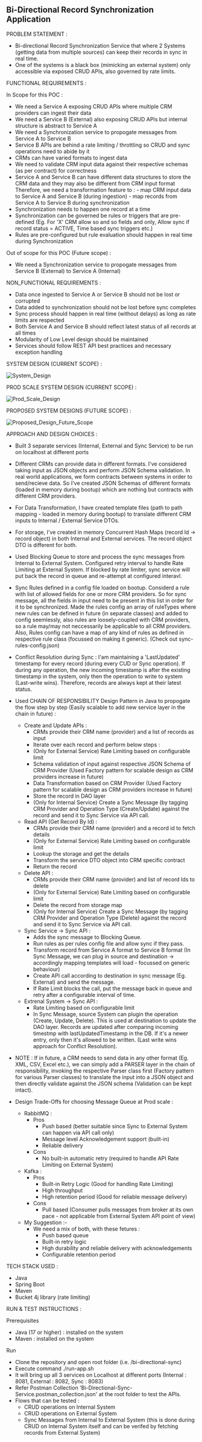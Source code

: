 Bi-Directional Record Synchronization Application
-------------------------------------------------

PROBLEM STATEMENT : 
- Bi-directional Record Synchronization Service that where 2 Systems (getting data from multiple sources) can keep their records in sync in real time.
- One of the systems is a black box (mimicking an external system) only accessible via exposed CRUD APIs, also governed by rate limits.

FUNCTIONAL REQUIREMENTS :

In Scope for this POC :
- We need a Service A exposing CRUD APIs where multiple CRM providers can ingest their data
- We need a Service B (External) also exposing CRUD APIs but internal structure is abstract to Service A
- We need a Synchronization service to propogate messages from Service A to Service B
- Service B APIs are behind a rate limiting / throttling so CRUD and sync operations need to abide by it
- CRMs can have varied formats to ingest data
- We need to validate CRM input data against their respective schemas (as per contract) for correctness
- Service A and Service B can have different data structures to store the CRM data and they may also be different from CRM input format
  Therefore, we need a transformation feature to : 
      - map CRM input data to Service A and Service B (during ingestion)
      - map records from Service A to Service B during synchronization
- Synchronization needs to happen one record at a time
- Synchronization can be governed be rules or triggers that are pre-defined
  (Eg. For 'X' CRM allow so and so fields and only, Allow sync if record status = ACTIVE, Time based sync triggers etc.)
- Rules are pre-configured but rule evaluation should happen in real time during Synchronization

Out of scope for this POC (Future scope) :
- We need a Synchronization service to propogate messages from Service B (External) to Service A (Internal)


NON_FUNCTIONAL REQUIREMENTS :
- Data once ingested to Service A or Service B should not be lost or corrupted
- Data added to synchronization should not be lost before sync completes
- Sync process should happen in real time (without delays) as long as rate limits are respected
- Both Service A and Service B should reflect latest status of all records at all times
- Modularity of Low Level design should be maintained
- Services should follow REST API best practices and necessary exception handling

SYSTEM DESIGN (CURRENT SCOPE) :

![System_Design](./design/System_Design.png)


PROD SCALE SYSTEM DESIGN (CURRENT SCOPE) : 

![Prod_Scale_Design](./design/Prod_Scale_Design.png)


PROPOSED SYSTEM DESIGNS (FUTURE SCOPE) :

![Proposed_Design_Future_Scope](./design/Proposed_Design_Future_Scope.png)


APPROACH AND DESIGN CHOICES :
- Built 3 separate services (Internal, External and Sync Service) to be run on localhost at different ports
- Different CRMs can provide data in different formats. I've considered taking input as JSON objects and perform JSON Schema validation.
  In real world applications, we form contracts between systems in order to send/recieve data.
  So I've created JSON Schemas of different formats (loaded in memory during bootup) which are nothing but contracts with different CRM providers.
- For Data Transformation, I have created template files (path to path mapping - loaded in memory during bootup) to translate different CRM inputs to
  Internal / External Service DTOs.
- For storage, I've created in memory Concurrent Hash Maps (record Id -> record object) in both Internal and External services. The record object DTO is different for both.
- Used Blocking Queue to store and process the sync messages from Internal to External System. Configured retry interval to handle Rate Limiting at External System.
  If blocked by rate limiter, sync service will put back the record in queue and re-attempt at configured interavl.
- Sync Rules defined in a config file loaded on bootup. Considerd a rule with list of allowed fields for one or more CRM providers. So for sync message, all the fields
  in input need to be present in this list in order for it to be synchronized.
  Made the rules config an array of ruleTypes where new rules can be defined in future (in separate classes)  and added to config seemlessly, also rules are loosely-coupled
  with CRM providers, so a rule may/may not neccessarily be applicable to all CRM providers. Also, Rules config can have a map of any kind of rules as defined in respective
  rule class (focussed on making it generic). (Check out sync-rules-config.json)
- Conflict Resolution during Sync : I'am maintaining a 'LastUpdated' timestamp for every record (during every CUD or Sync operation). If during any operation, the new incoming timestamp is after the existing timestamp in the system, only then the operation to write to system (Last-write wins). Therefore, records are always kept at their latest status.
- Used CHAIN OF RESPONSIBILITY Design Pattern in Java to propogate the flow step by step (Easily scalable to add new service layer in the chain in future) :
    - Create and Update APIs :
      - CRMs provide their CRM name (provider) and a list of records as input
      - Iterate over each record and perform below steps :
      - (Only for External Service) Rate Limiting based on configurable limit
      - Schema validation of input against respective JSON Schema of CRM Provider (Used Factory pattern for scalable design as CRM providers increase in future)
      - Data Transformation based on CRM Provider (Used Factory pattern for scalable design as CRM providers increase in future)
      - Store the record in DAO layer
      - (Only for Internal Service) Create a Sync Message (by tagging CRM Provider and Operation Type (Create/Update) against the record and send it to Sync Service via API call.
    - Read API (Get Record By Id) :
      - CRMs provide their CRM name (provider) and a record id to fetch details
      - (Only for External Service) Rate Limiting based on configurable limit
      - Lookup the storage and get the details
      - Transform the service DTO object into CRM specific contract
      - Return the record
    - Delete API :
      - CRMs provide their CRM name (provider) and list of record Ids to delete
      - (Only for External Service) Rate Limiting based on configurable limit
      - Delete the record from storage map
      - (Only for Internal Service) Create a Sync Message (by tagging CRM Provider and Operation Type (Delete) against the record and send it to Sync Service via API call.
    - Sync Service -> Sync API :
      - Adds the sync message to Blocking Queue.
      - Run rules as per rules config file and allow sync if they pass.
      - Transform record from Service A format to Service B format (In Sync Message, we can plug in source and destination -> accordingly mapping templates will load - focussed on generic behaviour)
      - Create API call according to destination in sync message (Eg. External) and send the message.
      - If Rate Limit blocks the call, put the message back in queue and retry after a configurable interval of time.
    - Extrenal System -> Sync API :
      - Rate Limiting based on configurable limit
      - In Sync Message, source System can plugin the operation (Create, Update, Delete). This is used at destination to update the DAO layer. Records are updated after comparing incoming timestmp with
        lastUpdatedTimestamp in the DB. If it's a newer entry, only then it's allowed to be written. (Last write wins approach for Conflict Resolution).
- NOTE : If in future, a CRM needs to send data in any other format (Eg. XML, CSV, Excel etc.), we can simply add a PARSER layer in the chain of responsibility, invoking the respective Parser class first (Factory pattern for various Parser classes) to translate the input into a JSON object and then directly validate against the JSON schema (Validation can be kept intact).

- Design Trade-Offs for choosing Message Queue at Prod scale : 
  - RabbitMQ : 
    - Pros
      - Push based (better suitable since Sync to External System can happen via API call only)
      - Message level Acknowledgement support (built-in)
      - Reliable delivery
    - Cons
      - No built-in automatic retry (required to handle API Rate Limiting on External System)
  - Kafka : 
    - Pros
      - Built-in Retry Logic (Good for handling Rate Limiting)
      - High throughput
      - High retention period (Good for reliable message delivery)
    - Cons
      - Pull based (Consumer pulls messages from broker at its own pace - not applicable from External System API point of view)
  - My Suggestion :- 
    - We need a mix of both, with these fetures :
      - Push based queue
      - Built-in retry logic
      - High durability and reliable delivery with acknowledgements
      - Configurable retention period

TECH STACK USED :
- Java
- Spring Boot
- Maven
- Bucket 4j library (rate limiting)

RUN & TEST INSTRUCTIONS :
 
Prerequisites
  - Java (17 or higher) : installed on the system
  - Maven : installed on the system

Run 
  - Clone the repository and open root folder (i.e. /bi-directional-sync)
  - Execute command ./run-app.sh
  - It will bring up all 3 services on Localhost at different ports (Internal : 8081, External : 8082, Sync : 8083)
  - Refer Postman Collection 'Bi-Directional-Sync-Service.postman_collection.json' at the root folder to test the APIs.
  - Flows that can be tested : 
    - CRUD operations on Internal System
    - CRUD operations on External System
    - Sync Messages from Internal to External System (this is done during CRUD on Internal System itself and can be verifed by fetching records from External System)

